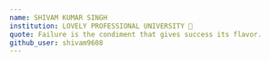 ```yaml
---
name: SHIVAM KUMAR SINGH
institution: LOVELY PROFESSIONAL UNIVERSITY 🚩
quote: Failure is the condiment that gives success its flavor.
github_user: shivam9608
---
```

